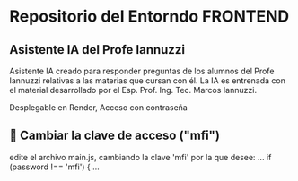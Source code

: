 # Repositorio del Entorndo FRONTEND

## Asistente IA del Profe Iannuzzi

Asistente IA creado para responder preguntas de los alumnos del Profe Iannuzzi relativas a las materias que cursan con él.
La IA es entrenada con el material desarrollado por el Esp. Prof. Ing. Tec. Marcos Iannuzzi.

Desplegable en Render, Acceso con contraseña

## 🔐 Cambiar la clave de acceso ("mfi")
edite el archivo main.js, cambiando la clave 'mfi' por la que desee:
...
  if (password !== 'mfi') {
...
